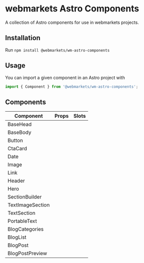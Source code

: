 # webmarkets Astro Components
A collection of Astro components for use in webmarkets projects.

## Installation
Run `npm install @webmarkets/wm-astro-components`

## Usage
You can import a given component in an Astro project with
```js
import { Component } from '@webmarkets/wm-astro-components';
```

## Components

| Component | Props | Slots |
| --- | --- | --- |
| BaseHead | | |
| BaseBody | | |
| Button | | |
| CtaCard | | |
| Date | | |
| Image | | |
| Link | | |
| Header | | |
| Hero | | |
| SectionBuilder | | |
| TextImageSection | | |
| TextSection | | |
| PortableText | | |
| BlogCategories | | |
| BlogList | | |
| BlogPost | | |
| BlogPostPreview | | |